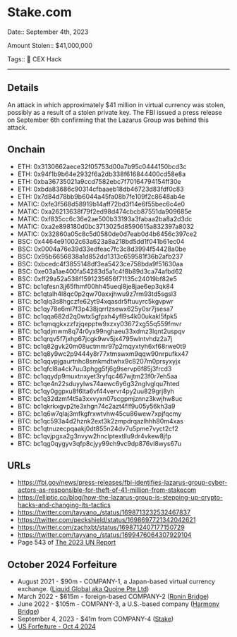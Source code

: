 # Stake.com

Date:: September 4th, 2023

Amount Stolen:: $41,000,000

Tags:: 👛 CEX Hack


---


## Details

An attack in which approximately $41 million in virtual currency was stolen, possibly as a result of a stolen private key. The FBI issued a press release on September 6th confirming that the Lazarus Group was behind this attack.


## Onchain
- ETH: 0x3130662aece32f05753d00a7b95c0444150bcd3c
- ETH: 0x94f1b9b64e2932f6a2db338f616844400cd58e8a
- ETH: 0xba36735021a9ccd7582ebc7f70164794154ff30e
- ETH: 0xbda83686c90314cfbaaeb18db46723d83fdf0c83
- ETH: 0x7d84d78bb9b6044a45fa08b7fe109f2c8648ab4e
- MATIC: 0xfe3f568d58919b14aff72bd3f14e6f55bec6c4e0
- MATIC: 0xa26213638f79f2ed98d474cbcb87551da909685e
- MATIC: 0xf835cc6c36e2ae500b33193a3fabaa2ba8a2d3dc
- MATIC: 0xa2e898180d0bc3713025d8590615a832397a8032
- MATIC: 0x32860a05c8c5d0580de0d7eab0d4b6456c397ce2
- BSC: 0x4464e91002c63a623a8a218bd5dd1f041b61ec04
- BSC: 0x0004a76e39d33edfeac7fc3c8d3994f54428a0be
- BSC: 0x95b6656838a1d852dd1313c659581f36b2afb237
- BSC: 0xbcedc4f3855148df3ea5423ce758bda9f51630aa
- BSC: 0xe03a1ae400fa54283d5a1c4f8b89d3ca74afbd62
- BSC: 0xff29a52a538f1591235656f71135c24019bf82e5
- BTC: bc1qfesn3jj65fhmf00hh45ueql8je8jae6ep3qk84    
- BTC: bc1qtalh4l8qc0p2qw70axxjhwu9z7rm93td5sgsl3    
- BTC: bc1qlq3s8hgczfe62yt94xqasdr5ftuuyrc5kgvpwr
- BTC: bc1qy78e6ml7f3p438jqrrlzsewx625y0sr7jsesa7
- BTC: bc1qqa682d2q0wtx5gfpxh4yfl9s4k00ukakl5fpk5
- BTC: bc1qmqgkxzzfzjqepptw9xzxy03672xg55q559fmvr
- BTC: bc1qdjmwm8q74r0yx99nghaeu33xdmz3lqnt2uspqv
- BTC: bc1qrqv5f7jxhp67jcgk9wv5jx4795wlntvhdz2a7j
- BTC: bc1q82gvk20m08uctmmr97p2mqyxtyh6xf68rwe0t9
- BTC: bc1q8y9wc2p9444y8r77xtmswxm9qqw90nrpufkx47
- BTC: bc1qqvpjgaurtnhc8smkmdtwhx9c8207m0prsyxyjx
- BTC: bc1qfcl8a4ck7uu3phgg5fj6g9servp6f85j3frcd3
- BTC: bc1qqydp9muxtnxyet3ryfqc467wjtm23f0r7eh5aa
- BTC: bc1qe4n22sduyylws74aewc6y6g32nglvglqu7hted
- BTC: bc1qy0ggpxu8f6lta6vf44vervr4py2uu829grj8yh
- BTC: bc1q32dzmf4t5a3xxvyxn07scgpmjznnz3kwjhw8uc
- BTC: bc1qkrkxgvp2te3xhgn74c2azt4flf9u05y56kh3a9
- BTC: bc1q6w7qlaj3mfkgfrxwtvhw45cu86wew7xpjfqcmy
- BTC: bc1qc593a4d2hznk2ext3k2zmpdrqazlhhh80m4xas
- BTC: bc1qtnuzecpqaakj0dt855n24dv7u5pme7vyct2cf2
- BTC: bc1qvjpgxa2g3nvyw2hnclptextllu9dr4vkew8jfp
- BTC: bc1qg0qygyv3qfp8cjyy99ch9vc9dp876vl8wys67u


## URLs
- https://fbi.gov/news/press-releases/fbi-identifies-lazarus-group-cyber-actors-as-responsible-for-theft-of-41-million-from-stakecom
- https://elliptic.co/blog/how-the-lazarus-group-is-stepping-up-crypto-hacks-and-changing-its-tactics
- https://twitter.com/tayvano_/status/1698713232532467837
- https://twitter.com/peckshield/status/1698697721342042621
- https://twitter.com/zachxbt/status/1698712407177150729
- https://twitter.com/tayvano_/status/1699476064307929104
- Page 543 of [The 2023 UN Report](https://documents.un.org/doc/undoc/gen/n24/032/68/pdf/n2403268.pdf?token=Lnb4xBoncpFwgtMIpl&fe=true)


## October 2024 Forfeiture
- August 2021 - $90m - COMPANY-1, a Japan-based virtual currency exchange. ([Liquid Global aka Quoine Pte Ltd](./hacks-and-thefts/liquid_global.md))
- March 2022 - $615m - foreign-based COMPANY-2 ([Ronin Bridge](./hacks-and-thefts/ronin_bridge.md))
- June 2022 - $105m - COMPANY-3, a U.S.-based company ([Harmony Bridge](./hacks-and-thefts/harmony_horizon_bridge.md))
- September 4, 2023 - $41m from COMPANY-4 ([Stake](./hacks-and-thefts/stake.md))
- [US Forfeiture - Oct 4 2024](../pdfs/2024-10-04_24-cv-02826_Ronin-Hack.pdf)